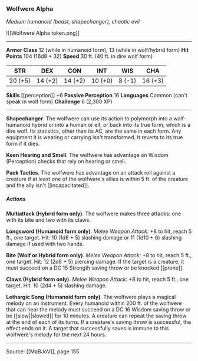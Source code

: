 ### Wolfwere Alpha
_Medium humanoid (beast, shapechanger), chaotic evil_

![[Wolfwere Alpha token.png]]




---

**Armor Class** 12 (while in humanoid form), 13 (while in wolf/hybrid form)
**Hit Points** 104 (16d8 + 32)
**Speed** 30 ft. (40 ft. in dire wolf form)

| STR     | DEX     | CON     | INT     | WIS     | CHA     |
|---------|---------|---------|---------|---------|---------|
| 20 (+5) | 14 (+2) | 14 (+2) | 10 (+0) | 8 (-1) | 16 (+3) |

**Skills** [[perception]] +6
**Passive Perception** 16
**Languages** Common (can't speak in wolf form)
**Challenge** 6 (2,300 XP)

---

**Shapechanger**. The wolfwere can use its action to polymorph into a wolf-humanoid hybrid or into a human or elf, or back into its true form, which is a dire wolf. Its statistics, other than its AC, are the same in each form. Any equipment it is wearing or carrying isn't transformed. It reverts to its true form if it dies.

**Keen Hearing and Smell**. The wolfwere has advantage on Wisdom (Perception) checks that rely on hearing or smell.

**Pack Tactics**. The wolfwere has advantage on an attack roll against a creature if at least one of the wolfwere's allies is within 5 ft. of the creature and the ally isn't [[incapacitated]].

##### Actions
**Multiattack (Hybrid form only)**. The wolfwere makes three attacks: one with its bite and two with its claws.

**Longsword (Humanoid form only)**. _Melee Weapon Attack:_ +8 to hit, reach 5 ft., one target. Hit: 10 (1d8 + 5) slashing damage or 11 (1d10 + 6) slashing damage if used with two hands.

**Bite (Wolf or Hybrid form only)**. _Melee Weapon Attack:_ +8 to hit, reach 5 ft., one target. Hit: 12 (2d6 + 5) piercing damage. If the target is a creature, it must succeed on a DC 15 Strength saving throw or be knocked [[prone]].

**Claws (Hybrid form only)**. _Melee Weapon Attack:_ +8 to hit, reach 5 ft., one target. Hit: 10 (2d4 + 5) slashing damage.

**Lethargic Song (Humanoid form only)**. The wolfwere plays a magical melody on an instrument. Every humanoid within 200 ft. of the wolfwere that can hear the melody must succeed on a DC 16 Wisdom saving throw or be [[slow||slowed]] for 10 minutes. A creature can repeat the saving throw at the end of each of its turns. If a creature's saving throw is successful, the effect ends on it. A target that successfully saves is immune to this wolfwere's melody for the next 24 hours.


---

Source: [[MaBJoV]], page 155